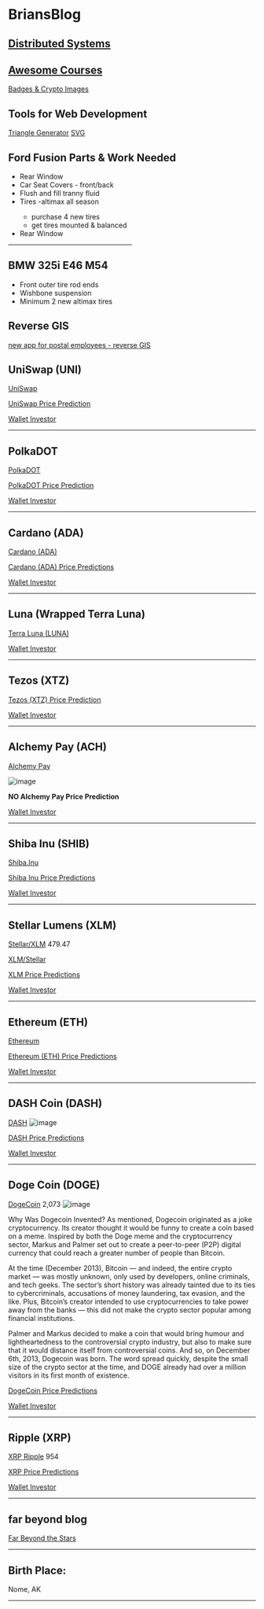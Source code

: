 # BriansBlog

<!--- Pictures of Silus Eric and Hayden Richelle and perhaps Kyah Jean.  
another-website under git on bauska.org and/or bauska.net --->

## [Distributed Systems](http://www.hpcs.cs.tsukuba.ac.jp/~tatebe/lecture/h23/dsys/dsd-tutorial.html)
## [Awesome Courses](https://requestbin.com/blog/working-with-webhooks/)

[Badges & Crypto Images](https://github.com/alexandresanlim/Badges4-README.md-Profile#-cryptocurrency-)

<h2>Tools for Web Development</h2>
<!--~~~~~~~~~~~~~~~~~~~~~~~~~~~~~~~~~~~~~~~~~~~~~~~~~~~~~~~~~~~~~~~~~~~~~~~~~~~~~~~~~~~~~~~~~~~~-->
<!--~~~~~~~~~~~~~~~~~~~~~~~~~~~~~ tools for web development ~~~~~~~~~~~~~~~~~~~~~~~~~~~~~~~~~~~~-->

[Triangle Generator](https://unused-css.com/tools/triangle-generator)
[SVG](https://www.theodinproject.com/lessons/node-path-intermediate-html-and-css-svg#anatomy-of-an-svg)

<!--~~~~~~~~~~~~~~~~~~~~~~~~~~~~~~~~~~~~~~~~~~~~~~~~~~~~~~~~~~~~~~~~~~~~~~~~~~~~~~~~~~~~~~~~~~~~-->
<!--~~~~~~~~~~~~~~~~~~~~~~~~~~~~~~~~~~ ford fusion 2010 ~~~~~~~~~~~~~~~~~~~~~~~~~~~~~~~~~~~~~~~~-->
<h2>Ford Fusion Parts & Work Needed</h2>
<ul>
<li>Rear Window</li>
<li>Car Seat Covers - front/back</li>
  <li>Flush and fill tranny fluid</li>
  <li>Tires -altimax all season</li>
     <ul>
     <li>purchase 4 new tires</li>
     <li>get tires mounted & balanced</li>
     </ul>
  <li>Rear Window</li>
  </ul>
<hr style="width:50%;text-align:left;margin-left:0">

<!--~~~~~~~~~~~~~~~~~~~~~~~~~~~~~~~~~~~~~~~~~~~~~~~~~~~~~~~~~~~~~~~~~~~~~~~~~~~~~~~~~~~~~~~~~~~~-->
<!--~~~~~~~~~~~~~~~~~~~~~~~~~~~~~~~ bmw 325i e46 m54 (2004) ~~~~~~~~~~~~~~~~~~~~~~~~~~~~~~~~~~~~-->
<h2>BMW 325i E46 M54</h2>
<ul>
<li>Front outer tire rod ends</li>
<li>Wishbone suspension</li>
<li>Minimum 2 new altimax tires</li>
</ul>

<!--~~~~~~~~~~~~~~~~~~~~~~~~~~~~~~~~~~~~~~~~~~~~~~~~~~~~~~~~~~~~~~~~~~~~~~~~~~~~~~~~~~~~~~~~~~~~-->
<!--~~~~~~~~~~~~~~~~~~~~~~~~~~~~ postal web site (reverse gis) ~~~~~~~~~~~~~~~~~~~~~~~~~~~~~~~~~-->
<h2>Reverse GIS</h2>

[new app for postal employees - reverse GIS](https://walletinvestor.com/forecast/uniswap-prediction)

<!--~~~~~~~~~~~~~~~~~~~~~~~~~~~~~~~~~~~~~~~~~~~~~~~~~~~~~~~~~~~~~~~~~~~~~~~~~~~~~~~~~~~~~~~~~~~~-->
<!--~~~~~~~~~~~~~~~~~~~~~~~~~~~~~~~~~~~~ UniSwap (UNI) ~~~~~~~~~~~~~~~~~~~~~~~~~~~~~~~~~~~~~~~~~-->
<h2>UniSwap (UNI)</h2>

[UniSwap](https://walletinvestor.com/forecast/uniswap-prediction)

[UniSwap Price Prediction](https://cryptocurrencypriceprediction.com/uniswap-uni-token-price-prediction/)

[Wallet Investor](https://walletinvestor.com/forecast/uniswap-prediction)

<hr>
<!--~~~~~~~~~~~~~~~~~~~~~~~~~~~~~~~~~~~~~~~~~~~~~~~~~~~~~~~~~~~~~~~~~~~~~~~~~~~~~~~~~~~~~~~~~~~~-->
<!--~~~~~~~~~~~~~~~~~~~~~~~~~~~~~~~~~~~~ PolkaDOT (DOT) ~~~~~~~~~~~~~~~~~~~~~~~~~~~~~~~~~~~~~~~~-->
<h2>PolkaDOT</h2>

[PolkaDOT](https://img.shields.io/badge/polkadot-E6007A?style=for-the-badge&logo=polkadot&logoColor=000)

[PolkaDOT Price Prediction](https://cryptocurrencypriceprediction.com/polkadot-dot-price-prediction/)

[Wallet Investor](https://walletinvestor.com/forecast/polkadot-prediction)

<hr>
<!--~~~~~~~~~~~~~~~~~~~~~~~~~~~~~~~~~~~~~~~~~~~~~~~~~~~~~~~~~~~~~~~~~~~~~~~~~~~~~~~~~~~~~~~~~~~~-->
<!--~~~~~~~~~~~~~~~~~~~~~~~~~~~~~~~~~~~~~~ cardano (ADA) ~~~~~~~~~~~~~~~~~~~~~~~~~~~~~~~~~~~~~~~-->
<h2>Cardano (ADA)</h2>

[Cardano (ADA)]()

[Cardano (ADA) Price Predictions](https://cryptocurrencypriceprediction.com/cardano-price-prediction/)

[Wallet Investor](https://walletinvestor.com/forecast/cardano-prediction)

<hr>
<!--~~~~~~~~~~~~~~~~~~~~~~~~~~~~~~~~~~~~~~~~~~~~~~~~~~~~~~~~~~~~~~~~~~~~~~~~~~~~~~~~~~~~~~~~~~~~-->
<!--~~~~~~~~~~~~~~~~~~~~~~~~~~~~~~~~~~~ luna (WRAPPED LUNA) ~~~~~~~~~~~~~~~~~~~~~~~~~~~~~~~~~~~~-->
<h2>Luna (Wrapped Terra Luna)</h2>

[Terra Luna (LUNA)](https://cryptocurrencypriceprediction.com/terra-luna-price-prediction/)

[Wallet Investor](https://walletinvestor.com/forecast/terra-prediction)

<hr>
<!--~~~~~~~~~~~~~~~~~~~~~~~~~~~~~~~~~~~~~~~~~~~~~~~~~~~~~~~~~~~~~~~~~~~~~~~~~~~~~~~~~~~~~~~~~~~~-->
<!--~~~~~~~~~~~~~~~~~~~~~~~~~~~~~~~~~~~~~~~~ tezos (XTZ) ~~~~~~~~~~~~~~~~~~~~~~~~~~~~~~~~~~~~~~~-->
<h2>Tezos (XTZ)</h2>

[Tezos (XTZ) Price Prediction](https://cryptocurrencypriceprediction.com/tezos-price-prediction-2020-2021-xtz-coin-future-forecast-till-10/)

[Wallet Investor](https://walletinvestor.com/forecast/tezos-prediction)

<hr>
<!--~~~~~~~~~~~~~~~~~~~~~~~~~~~~~~~~~~~~~~~~~~~~~~~~~~~~~~~~~~~~~~~~~~~~~~~~~~~~~~~~~~~~~~~~~~~~-->
<!--~~~~~~~~~~~~~~~~~~~~~~~~~~~~~~~~~~~~~ ach (ALCHEMY PAY) ~~~~~~~~~~~~~~~~~~~~~~~~~~~~~~~~~~~~-->
<h2>Alchemy Pay (ACH)</h2>

[Alchemy Pay](https://img.api.cryptorank.io/coins/60x60.alchemy1586999187880.png)

![image](https://user-images.githubusercontent.com/41387907/161850719-41e88381-4f2f-4435-b0a6-2d17d21921ab.png)

<b>NO Alchemy Pay Price Prediction</b>

[Wallet Investor](https://walletinvestor.com/forecast/alchemy-pay-prediction)

<hr>
<!--~~~~~~~~~~~~~~~~~~~~~~~~~~~~~~~~~~~~~~~~~~~~~~~~~~~~~~~~~~~~~~~~~~~~~~~~~~~~~~~~~~~~~~~~~~~~-->
<!--~~~~~~~~~~~~~~~~~~~~~~~~~~~~~~~~~~~~~ shiba (SHIBA INU) ~~~~~~~~~~~~~~~~~~~~~~~~~~~~~~~~~~~~-->
<h2>Shiba Inu (SHIB)</h2>

[Shiba.Inu](https://www.bing.com/th?id=AMMS_1c035b26af7948777de5d85821f84160&w=110&h=110&c=7&rs=1&qlt=80&cdv=1&pid=16.1)

[Shiba Inu Price Predictions](https://cryptocurrencypriceprediction.com/shiba-inu-shib-coin-price-prediction/)

[Wallet Investor](https://walletinvestor.com/forecast/shiba-inu-prediction)

<hr>
<!--~~~~~~~~~~~~~~~~~~~~~~~~~~~~~~~~~~~~~~~~~~~~~~~~~~~~~~~~~~~~~~~~~~~~~~~~~~~~~~~~~~~~~~~~~~~~-->
<!--~~~~~~~~~~~~~~~~~~~~~~~~~~~~~~~~~~~~~~ xlm (STELLAR) ~~~~~~~~~~~~~~~~~~~~~~~~~~~~~~~~~~~~~~~-->
<h2>Stellar Lumens (XLM)</h2>

[Stellar/XLM](	https://img.shields.io/badge/Stellar-090020?style=for-the-badge&logo=stellar&logoColor=white)
479.47

[XLM/Stellar](https://img.shields.io/badge/Stellar-090020?style=for-the-badge&logo=stellar&logoColor=white)

[XLM Price Predictions](https://cryptocurrencypriceprediction.com/stellar-lumens-xlm-price-prediction-2018-2019-2020-2025-2030-till-5-usd/)

[Wallet Investor](https://walletinvestor.com/forecast/stellar-lumens-prediction)

<hr>
<!--~~~~~~~~~~~~~~~~~~~~~~~~~~~~~~~~~~~~~~~~~~~~~~~~~~~~~~~~~~~~~~~~~~~~~~~~~~~~~~~~~~~~~~~~~~~~-->
<!--~~~~~~~~~~~~~~~~~~~~~~~~~~~~~~~~~~~~~~ eth (ETHEREUM) ~~~~~~~~~~~~~~~~~~~~~~~~~~~~~~~~~~~~~~-->
<h2>Ethereum (ETH)</h2>

[Ethereum](https://img.shields.io/badge/Ethereum-3C3C3D?style=for-the-badge&logo=Ethereum&logoColor=white)

[Ethereum (ETH) Price Predictions](https://cryptocurrencypriceprediction.com/ethereum-eth-2-0-price-prediction-2020-release-date-staking-calculator/)

[Wallet Investor](https://walletinvestor.com/forecast/ethereum-prediction)

<hr>
<!--~~~~~~~~~~~~~~~~~~~~~~~~~~~~~~~~~~~~~~~~~~~~~~~~~~~~~~~~~~~~~~~~~~~~~~~~~~~~~~~~~~~~~~~~~~~~-->
<!--~~~~~~~~~~~~~~~~~~~~~~~~~~~~~~~~~~~~~~ dash (DASH COIN) ~~~~~~~~~~~~~~~~~~~~~~~~~~~~~~~~~~~~-->
<h2>DASH Coin (DASH)</h2>

[DASH](https://img.shields.io/badge/dash-008DE4?style=for-the-badge&logo=dash&logoColor=white)
![image](https://user-images.githubusercontent.com/41387907/161837762-b3ff5f79-3a17-47b1-910e-0d7bd43d18e9.png)

[DASH Price Predictions](https://cryptocurrencypriceprediction.com/dash-price-prediction-2020-till-500-1000-usd/)

[Wallet Investor](https://walletinvestor.com/forecast/dash-prediction)

<hr>
<!--~~~~~~~~~~~~~~~~~~~~~~~~~~~~~~~~~~~~~~~~~~~~~~~~~~~~~~~~~~~~~~~~~~~~~~~~~~~~~~~~~~~~~~~~~~~~-->
<!--~~~~~~~~~~~~~~~~~~~~~~~~~~~~~~~~~~~~ doge (DOGE Coin) ~~~~~~~~~~~~~~~~~~~~~~~~~~~~~~~~~~~~~~-->
<h2>Doge Coin (DOGE)</h2>

[DogeCoin](https://img.shields.io/badge/dogecoin-C2A633?style=for-the-badge&logo=dogecoin&logoColor=white)
2,073
![image](https://user-images.githubusercontent.com/41387907/161837877-fda6e6c4-6c78-434a-ba80-93aefe711fe1.png)

Why Was Dogecoin Invented?
As mentioned, Dogecoin originated as a joke cryptocurrency. Its creator thought it would be funny to create a coin based on a meme. Inspired by both the Doge meme and the cryptocurrency sector, Markus and Palmer set out to create a peer-to-peer (P2P) digital currency that could reach a greater number of people than Bitcoin.

At the time (December 2013), Bitcoin — and indeed, the entire crypto market — was mostly unknown, only used by developers, online criminals, and tech geeks. The sector’s short history was already tainted due to its ties to cybercriminals, accusations of money laundering, tax evasion, and the like. Plus, Bitcoin’s creator intended to use cryptocurrencies to take power away from the banks — this did not make the crypto sector popular among financial institutions.

Palmer and Markus decided to make a coin that would bring humour and lightheartedness to the controversial crypto industry, but also to make sure that it would distance itself from controversial coins. And so, on December 6th, 2013, Dogecoin was born. The word spread quickly, despite the small size of the crypto sector at the time, and DOGE already had over a million visitors in its first month of existence.

[DogeCoin Price Predictions](https://cryptocurrencypriceprediction.com/dogecoin-doge-price-prediction/)

[Wallet Investor](https://walletinvestor.com/forecast/dogecoin-prediction)

<hr>
<!--~~~~~~~~~~~~~~~~~~~~~~~~~~~~~~~~~~~~~~~~~~~~~~~~~~~~~~~~~~~~~~~~~~~~~~~~~~~~~~~~~~~~~~~~~~~~-->
<!--~~~~~~~~~~~~~~~~~~~~~~~~~~~~~~~~~~~~ xrp (XRP RIPPLE) ~~~~~~~~~~~~~~~~~~~~~~~~~~~~~~~~~~~~~~-->
<h2>Ripple (XRP)</h2>

[XRP Ripple](https://img.shields.io/badge/Xrp-black?style=for-the-badge&logo=xrp&logoColor=white)
954

[XRP Price Predictions](https://cryptocurrencypriceprediction.com/xrp-price-prediction-2020-2021-2025-xrp-forecast/)

[Wallet Investor](https://walletinvestor.com/forecast/xrp-prediction)

<hr>
<!--~~~~~~~~~~~~~~~~~~~~~~~~~~~~~~~~~~~~~~~~~~~~~~~~~~~~~~~~~~~~~~~~~~~~~~~~~~~~~~~~~~~~~~~~~~~~-->
<!--~~~~~~~~~~~~~~~~~~~~~~~~~~~~~~~~~~~~~ far beyond blog ~~~~~~~~~~~~~~~~~~~~~~~~~~~~~~~~~~~~~~-->
<h2>far beyond blog</h2>

[Far Beyond the Stars](https://www.farbeyondthestars.com/swedenborg/)

<hr>
<!--~~~~~~~~~~~~~~~~~~~~~~~~~~~~~~~~~~~~~~~~~~~~~~~~~~~~~~~~~~~~~~~~~~~~~~~~~~~~~~~~~~~~~~~~~~~~-->
<!--~~~~~~~~~~~~~~~~~~~~~~~~~~~~~~~~~~~~~~~~ nome, AK ~~~~~~~~~~~~~~~~~~~~~~~~~~~~~~~~~~~~~~~~~~-->
<h2>Birth Place:</h2>

Nome, AK

<hr>

